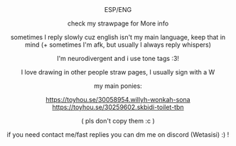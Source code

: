 <div align="center">
ESP/ENG

check my strawpage for More info


sometimes I reply slowly cuz english isn't my main language, keep that in mind (+ sometimes I'm afk, but usually I always reply whispers) 

I'm neurodivergent and i use tone tags :3! 

I love drawing in other people straw pages, I usually sign with a W

my main ponies:

https://toyhou.se/30058954.willyh-wonkah-sona
https://toyhou.se/30259602.skbidi-toilet-tbn

( pls don't copy them :c ) 

if you need contact me/fast replies you can dm me on discord (Wetasisi) :) ! 
